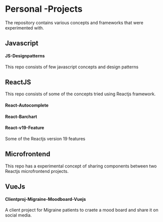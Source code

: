 
# Personal -Projects

The repository contains various concepts and frameworks that were experimented with.


## Javascript

#### JS-Designpatterns

This repo consists of few javascript concepts and design patterns 


## ReactJS




This repo consists of some of the concepts tried using Reactjs framework.

#### React-Autocomplete

#### React-Barchart

#### React-v19-Feature
Some of the Reactjs version 19 features






## Microfrontend

This repo has a experimental concept of sharing components between two Reactjs microfrontend projects.
## VueJs

#### Clientproj-Migraine-Moodboard-Vuejs

A client project for Migraine patients to craete a mood board and share it on social media.
